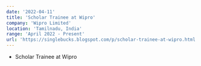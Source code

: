 ```yaml
---
date: '2022-04-11'
title: 'Scholar Trainee at Wipro'
company: 'Wipro Limited'
location: 'Tamilnadu, India'
range: 'April 2022 - Present'
url: 'https://singlebucks.blogspot.com/p/scholar-trainee-at-wipro.html'
---
```


- Scholar Trainee at Wipro 

